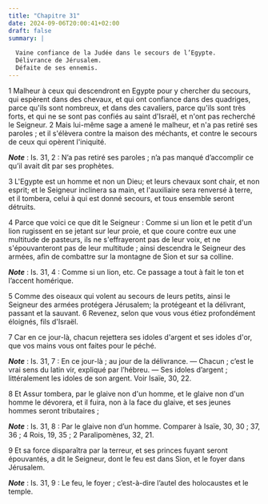 ```yaml
---
title: "Chapitre 31"
date: 2024-09-06T20:00:41+02:00
draft: false
summary: |
  
  Vaine confiance de la Judée dans le secours de l’Egypte.
  Délivrance de Jérusalem.
  Défaite de ses ennemis.
---
```



1 Malheur à ceux qui descendront en Egypte pour y chercher du secours, qui espèrent dans des chevaux, et qui ont confiance dans des quadriges, parce qu'ils sont nombreux, et dans des cavaliers, parce qu'ils sont très forts, et qui ne se sont pas confiés au saint d'Israël, et n'ont pas recherché le Seigneur. 2 Mais lui-même sage a amené le malheur, et n'a pas retiré ses paroles ; et il s'élèvera contre la maison des méchants, et contre le secours de ceux qui opèrent l'iniquité.

***Note*** :  Is. 31, 2 : N’a pas retiré ses paroles ; n’a pas manqué d’accomplir ce qu’il avait dit par ses prophètes.

3 L'Egypte est un homme et non un Dieu; et leurs chevaux sont chair, et non esprit; et le Seigneur inclinera sa main, et l'auxiliaire sera renversé à terre, et il tombera, celui à qui est donné secours, et tous ensemble seront détruits.


4 Parce que voici ce que dit le Seigneur : Comme si un lion et le petit d'un lion rugissent en se jetant sur leur proie, et que coure contre eux une multitude de pasteurs, ils ne s'effrayeront pas de leur voix, et ne s'épouvanteront pas de leur multitude ; ainsi descendra le Seigneur des armées, afin de combattre sur la montagne de Sion et sur sa colline.

***Note*** :  Is. 31, 4 : Comme si un lion, etc. Ce passage a tout à fait le ton et l’accent homérique.

5 Comme des oiseaux qui volent au secours de leurs petits, ainsi le Seigneur des armées protégera Jérusalem; la protégeant et la délivrant, passant et la sauvant. 6 Revenez, selon que vous vous étiez profondément éloignés, fils d'Israël.


7 Car en ce jour-là, chacun rejettera ses idoles d'argent et ses idoles d'or, que vos mains vous ont faites pour le péché.

***Note*** :  Is. 31, 7 : En ce jour-là ; au jour de la délivrance. ― Chacun ; c’est le vrai sens du latin vir, expliqué par l’hébreu. ― Ses idoles d’argent ; littéralement les idoles de son argent. Voir Isaïe, 30, 22.

8 Et Assur tombera, par le glaive non d'un homme, et le glaive non d'un homme le dévorera, et il fuira, non à la face du glaive, et ses jeunes hommes seront tributaires ;

***Note*** :  Is. 31, 8 : Par le glaive non d’un homme. Comparer à Isaïe, 30, 30 ; 37, 36 ; 4 Rois, 19, 35 ; 2 Paralipomènes, 32, 21.

9 Et sa force disparaîtra par la terreur, et ses princes fuyant seront épouvantés, a dit le Seigneur, dont le feu est dans Sion, et le foyer dans Jérusalem.

***Note*** :  Is. 31, 9 : Le feu, le foyer ; c’est-à-dire l’autel des holocaustes et le temple.


